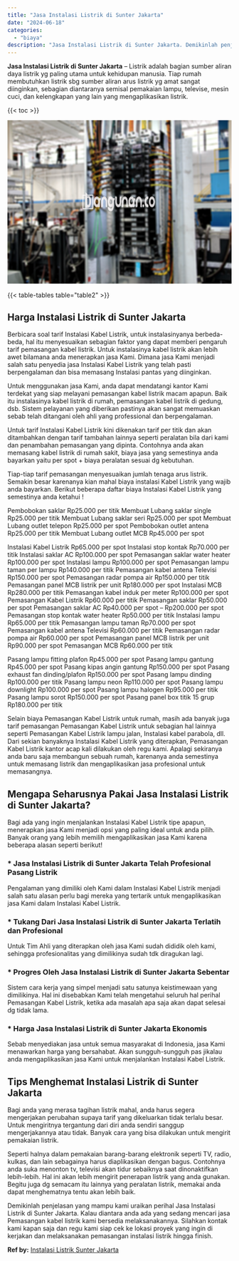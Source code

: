 ```yaml
---
title: "Jasa Instalasi Listrik di Sunter Jakarta"
date: "2024-06-18"
categories: 
  - "biaya"
description: "Jasa Instalasi Listrik di Sunter Jakarta. Demikinlah penjelasan yang mampu kami uraikan perihal Jasa Instalasi Listrik di Sunter Jakarta. Kalau diantara anda..."
---
```


**Jasa Instalasi Listrik di Sunter Jakarta** – Listrik adalah bagian sumber aliran daya listrik yg paling utama untuk kehidupan manusia. Tiap rumah membutuhkan listrik sbg sumber aliran arus listrik yg amat sangat diinginkan, sebagian diantaranya semisal pemakaian lampu, televise, mesin cuci, dan kelengkapan yang lain yang mengaplikasikan listrik.

{{< toc >}}

![Jasa Instalasi Listrik di Sunter Jakarta](/images/instalasi-listrik-murah28.png)

{{< table-tables table="table2" >}}

## Harga Instalasi Listrik di Sunter Jakarta

Berbicara soal tarif Instalasi Kabel Listrik, untuk instalasinyanya berbeda-beda, hal itu menyesuaikan sebagian faktor yang dapat memberi pengaruh tarif pemasangan kabel listrik. Untuk instalasinya kabel listrik akan lebih awet bilamana anda menerapkan jasa Kami. Dimana jasa Kami menjadi salah satu penyedia jasa Instalasi Kabel Listrik yang telah pasti berpengalaman dan bisa memasang Instalasi pantas yang diinginkan.

Untuk menggunakan jasa Kami, anda dapat mendatangi kantor Kami terdekat yang siap melayani pemasangan kabel listrik macam apapun. Baik itu instalasinya kabel listrik di rumah, pemasangan kabel listrik di gedung, dsb. Sistem pelayanan yang diberikan pastinya akan sangat memuaskan sebab telah ditangani oleh ahli yang professional dan berpengalaman.

Untuk tarif Instalasi Kabel Listrik kini dikenakan tarif per titik dan akan ditambahkan dengan tarif tambahan lainnya seperti peralatan bila dari kami dan penambahan pemasangan yang dipinta. Contohnya anda akan memasang kabel listrik di rumah sakit, biaya jasa yang semestinya anda bayarkan yaitu per spot + biaya peralatan sesuai dg kebutuhan.

Tiap-tiap tarif pemasangan menyesuaikan jumlah tenaga arus listrik. Semakin besar karenanya kian mahal biaya instalasi Kabel Listrik yang wajib anda bayarkan. Berikut beberapa daftar biaya Instalasi Kabel Listrik yang semestinya anda ketahui !

Pembobokan saklar Rp25.000 per titik Membuat Lubang saklar single Rp25.000 per titik Membuat Lubang saklar seri Rp25.000 per spot Membuat Lubang outlet telepon Rp25.000 per spot Pembobokan outlet antena Rp25.000 per titik Membuat Lubang outlet MCB Rp45.000 per spot

Instalasi Kabel Listrik Rp65.000 per spot Instalasi stop kontak Rp70.000 per titik Instalasi saklar AC Rp100.000 per spot Pemasangan saklar water heater Rp100.000 per spot Instalasi lampu Rp100.000 per spot Pemasangan lampu taman per lampu Rp140.000 per titik Pemasangan kabel antena Televisi Rp150.000 per spot Pemasangan radar pompa air Rp150.000 per titik Pemasangan panel MCB listrik per unit Rp180.000 per spot Instalasi MCB Rp280.000 per titik Pemasangan kabel induk per meter Rp100.000 per spot Pemasangan Kabel Listrik Rp60.000 per titik Pemasangan saklar Rp50.000 per spot Pemasangan saklar AC Rp40.000 per spot – Rp200.000 per spot Pemasangan stop kontak water heater Rp50.000 per titik Instalasi lampu Rp65.000 per titik Pemasangan lampu taman Rp70.000 per spot Pemasangan kabel antena Televisi Rp60.000 per titik Pemasangan radar pompa air Rp60.000 per spot Pemasangan panel MCB listrik per unit Rp90.000 per spot Pemasangan MCB Rp60.000 per titik

Pasang lampu fitting plafon Rp45.000 per spot Pasang lampu gantung Rp45.000 per spot Pasang kipas angin gantung Rp150.000 per spot Pasang exhaust fan dinding/plafon Rp150.000 per spot Pasang lampu dinding Rp100.000 per titik Pasang lampu neon Rp110.000 per spot Pasang lampu downlight Rp100.000 per spot Pasang lampu halogen Rp95.000 per titik Pasang lampu sorot Rp150.000 per spot Pasang panel box titik 15 grup Rp180.000 per titik

Selain biaya Pemasangan Kabel Listrik untuk rumah, masih ada banyak juga tarif pemasangan Pemasangan Kabel Listrik untuk sebagian hal lainnya seperti Pemasangan Kabel Listrik lampu jalan, Instalasi kabel parabola, dll. Dari sekian banyaknya Instalasi Kabel Listrik yang diterapkan, Pemasangan Kabel Listrik kantor acap kali dilakukan oleh regu kami. Apalagi sekiranya anda baru saja membangun sebuah rumah, karenanya anda semestinya untuk memasang listrik dan mengaplikasikan jasa profesional untuk memasangnya.

## Mengapa Seharusnya Pakai Jasa Instalasi Listrik di Sunter Jakarta?

Bagi ada yang ingin menjalankan Instalasi Kabel Listrik tipe apapun, menerapkan jasa Kami menjadi opsi yang paling ideal untuk anda pilih. Banyak orang yang lebih memilih mengaplikasikan jasa Kami karena beberapa alasan seperti berikut!

### \* Jasa Instalasi Listrik di Sunter Jakarta Telah Profesional Pasang Listrik

Pengalaman yang dimiliki oleh Kami dalam Instalasi Kabel Listrik menjadi salah satu alasan perlu bagi mereka yang tertarik untuk mengaplikasikan jasa Kami dalam Instalasi Kabel Listrik.

### \* Tukang Dari Jasa Instalasi Listrik di Sunter Jakarta Terlatih dan Profesional

Untuk Tim Ahli yang diterapkan oleh jasa Kami sudah dididik oleh kami, sehingga profesionalitas yang dimilikinya sudah tdk diragukan lagi.

### \* Progres Oleh Jasa Instalasi Listrik di Sunter Jakarta Sebentar

Sistem cara kerja yang simpel menjadi satu satunya keistimewaan yang dimilikinya. Hal ini disebabkan Kami telah mengetahui seluruh hal perihal Pemasangan Kabel Listrik, ketika ada masalah apa saja akan dapat selesai dg tidak lama.

### \* Harga Jasa Instalasi Listrik di Sunter Jakarta Ekonomis

Sebab menyediakan jasa untuk semua masyarakat di Indonesia, jasa Kami menawarkan harga yang bersahabat. Akan sungguh-sungguh pas jikalau anda mengaplikasikan jasa Kami untuk menjalankan Instalasi Kabel Listrik.

## Tips Menghemat Instalasi Listrik di Sunter Jakarta


Bagi anda yang merasa tagihan listrik mahal, anda harus segera mengerjakan perubahan supaya tarif yang dikeluarkan tidak terlalu besar. Untuk mengiritnya tergantung dari diri anda sendiri sanggup mengerjakannya atau tidak. Banyak cara yang bisa dilakukan untuk mengirit pemakaian listrik.

Seperti halnya dalam pemakaian barang-barang elektronik seperti TV, radio, kulkas, dan lain sebagainya harus diaplikasikan dengan bagus. Contohnya anda suka menonton tv, televisi akan tidur sebaiknya saat dinonaktifkan lebih-lebih. Hal ini akan lebih mengirit penerapan listrik yang anda gunakan. Begitu juga dg semacam itu lainnya yang peralatan listrik, memakai anda dapat menghematnya tentu akan lebih baik.

Demikinlah penjelasan yang mampu kami uraikan perihal Jasa Instalasi Listrik di Sunter Jakarta. Kalau diantara anda ada yang sedang mencari jasa Pemasangan kabel listrik kami bersedia melaksanakannya. Silahkan kontak kami kapan saja dan regu kami siap cek ke lokasi proyek yang ingin di kerjakan dan melaksanakan pemasangan instalasi listrik hingga finish.

**Ref by:** [Instalasi Listrik Sunter Jakarta](https://id.wikipedia.org/wiki/Instalasi)
